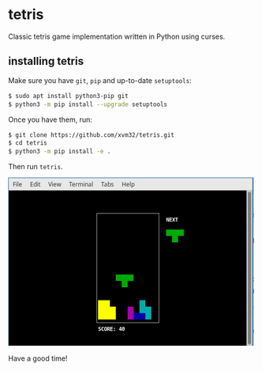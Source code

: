 # tetris

Classic tetris game implementation written in Python using curses.

## installing tetris

Make sure you have `git`, `pip` and up-to-date `setuptools`:
```sh
$ sudo apt install python3-pip git
$ python3 -m pip install --upgrade setuptools
```
Once you have them, run:
```sh
$ git clone https://github.com/xvm32/tetris.git
$ cd tetris
$ python3 -m pip install -e .
```
Then run `tetris`. 

![screenshot](screenshot.png)

Have a good time!
